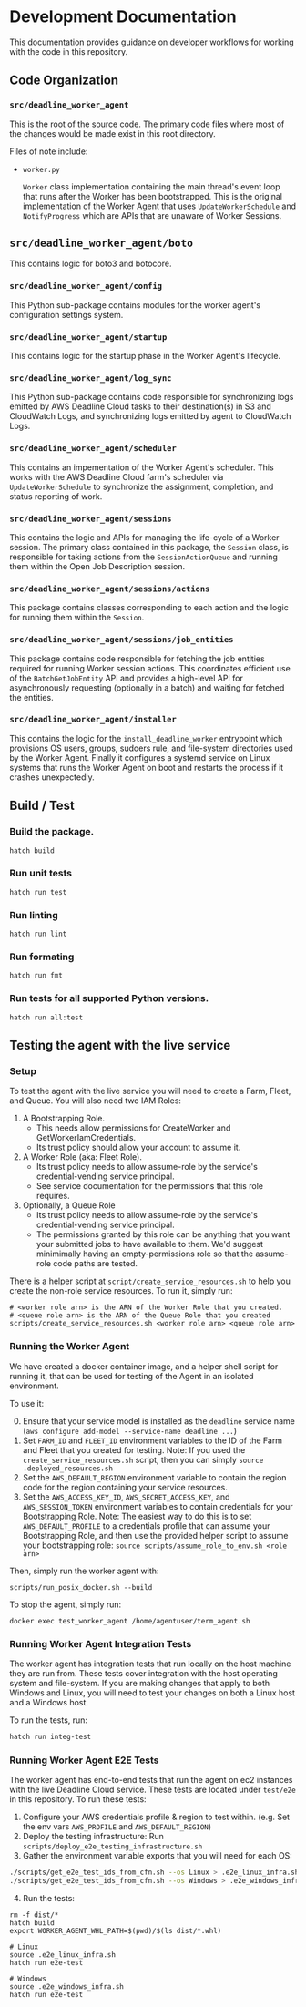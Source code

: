 # Development Documentation

This documentation provides guidance on developer workflows for working with the code in this repository.

## Code Organization

### `src/deadline_worker_agent`

This is the root of the source code. The primary code files where most of the changes would be made exist in this root directory.

Files of note include:

*   `worker.py`

    `Worker` class implementation containing the main thread's event loop that runs after the Worker has been bootstrapped. This is the original implementation of the Worker Agent that uses `UpdateWorkerSchedule` and `NotifyProgress` which are APIs that are unaware of Worker Sessions.

## `src/deadline_worker_agent/boto`

This contains logic for boto3 and botocore.

### `src/deadline_worker_agent/config`

This Python sub-package contains modules for the worker agent's configuration settings system.

### `src/deadline_worker_agent/startup`

This contains logic for the startup phase in the Worker Agent's lifecycle.

### `src/deadline_worker_agent/log_sync`

This Python sub-package contains code responsible for synchronizing logs emitted by AWS Deadline Cloud tasks to their destination(s) in S3 and CloudWatch Logs, and synchronizing logs emitted by agent to CloudWatch Logs.

### `src/deadline_worker_agent/scheduler`

This contains an impementation of the Worker Agent's scheduler. This works with the AWS Deadline Cloud farm's scheduler via `UpdateWorkerSchedule` to synchronize the assignment, completion, and status reporting of work.

### `src/deadline_worker_agent/sessions`

This contains the logic and APIs for managing the life-cycle of a Worker session. The primary class contained in this package, the `Session` class, is responsible for taking actions from the `SessionActionQueue` and running them within the Open Job Description session.

### `src/deadline_worker_agent/sessions/actions`

This package contains classes corresponding to each action and the logic for running them within the `Session`.

### `src/deadline_worker_agent/sessions/job_entities`

This package contains code responsible for fetching the job entities required for running Worker session actions. This coordinates efficient use of the `BatchGetJobEntity` API and provides a high-level API for asynchronously requesting (optionally in a batch) and waiting for fetched the entities.

### `src/deadline_worker_agent/installer`

This contains the logic for the `install_deadline_worker` entrypoint which provisions OS users, groups, sudoers rule, and file-system
directories used by the Worker Agent. Finally it configures a systemd service on Linux systems that runs the Worker Agent
on boot and restarts the process if it crashes unexpectedly.

## Build / Test

### Build the package.
```
hatch build
```

### Run unit tests
```
hatch run test
```

### Run linting
```
hatch run lint
```

### Run formating
```
hatch run fmt
```

### Run tests for all supported Python versions.
```
hatch run all:test
```

## Testing the agent with the live service

### Setup

To test the agent with the live service you will need to create a Farm, Fleet, and Queue. You will also
need two IAM Roles:

1. A Bootstrapping Role.
    * This needs allow permissions for CreateWorker and GetWorkerIamCredentials.
    * Its trust policy should allow your account to assume it.
2. A Worker Role (aka: Fleet Role).
    * Its trust policy needs to allow assume-role by the service's credential-vending service principal.
    * See service documentation for the permissions that this role requires.
3. Optionally, a Queue Role
    * Its trust policy needs to allow assume-role by the service's credential-vending service principal.
    * The permissions granted by this role can be anything that you want your submitted jobs to have available
      to them. We'd suggest minimimally having an empty-permissions role so that the assume-role code paths
      are tested.
 
There is a helper script at `script/create_service_resources.sh` to help you create the non-role service
resources. To run it, simply run:
```
# <worker role arn> is the ARN of the Worker Role that you created.
# <queue role arn> is the ARN of the Queue Role that you created
scripts/create_service_resources.sh <worker role arn> <queue role arn>
```

### Running the Worker Agent

We have created a docker container image, and a helper shell script for running it, that can be used for
testing of the Agent in an isolated environment.

To use it:

0. Ensure that your service model is installed as the `deadline` service name (`aws configure add-model --service-name deadline ...`)
1. Set `FARM_ID` and `FLEET_ID` environment variables to the ID of the Farm and Fleet that you created for testing.
    Note: If you used the `create_service_resources.sh` script, then you can simply `source .deployed_resources.sh`
2. Set the `AWS_DEFAULT_REGION` environment variable to contain the region code for the region containing your service resources.
3. Set the `AWS_ACCESS_KEY_ID`, `AWS_SECRET_ACCESS_KEY`, and `AWS_SESSION_TOKEN` environment variables to contain credentials for
   your Bootstrapping Role.
    Note: The easiest way to do this is to set `AWS_DEFAULT_PROFILE` to a credentials profile that can assume your Bootstrapping Role,
    and then use the provided helper script to assume your bootstrapping role: `source scripts/assume_role_to_env.sh <role arn>`

Then, simply run the worker agent with:
```
scripts/run_posix_docker.sh --build
```

To stop the agent, simply run:
```
docker exec test_worker_agent /home/agentuser/term_agent.sh
```

### Running Worker Agent Integration Tests

The worker agent has integration tests that run locally on the host machine they are run from.
These tests cover integration with the host operating system and file-system. If you are making
changes that apply to both Windows and Linux, you will need to test your changes on both a Linux
host and a Windows host.

To run the tests, run:

```sh
hatch run integ-test
```

### Running Worker Agent E2E Tests

The worker agent has end-to-end tests that run the agent on ec2 instances with the live Deadline Cloud service. These tests
are located under `test/e2e` in this repository. To run these tests:

1. Configure your AWS credentials profile & region to test within. (e.g. Set the env vars `AWS_PROFILE` and `AWS_DEFAULT_REGION`)
2. Deploy the testing infrastructure: Run `scripts/deploy_e2e_testing_infrastructure.sh`
3. Gather the environment variable exports that you will need for each OS:
```bash
./scripts/get_e2e_test_ids_from_cfn.sh --os Linux > .e2e_linux_infra.sh
./scripts/get_e2e_test_ids_from_cfn.sh --os Windows > .e2e_windows_infra.sh
```
4. Run the tests:
```
rm -f dist/*
hatch build
export WORKER_AGENT_WHL_PATH=$(pwd)/$(ls dist/*.whl)

# Linux
source .e2e_linux_infra.sh
hatch run e2e-test

# Windows
source .e2e_windows_infra.sh
hatch run e2e-test
```
